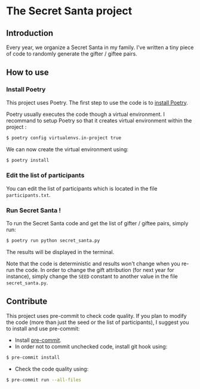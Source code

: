 # The Secret Santa project


## Introduction

Every year, we organize a Secret Santa in my family. I've written a tiny piece of code to randomly generate the gifter / giftee pairs.


## How to use


### Install Poetry

This project uses Poetry. The first step to use the code is to [install Poetry](https://python-poetry.org/docs/#installation).

Poetry usually executes the code though a virtual environment. I recommand to setup Poetry so that it creates virtual environment within the project :

```bash
$ poetry config virtualenvs.in-project true
```

We can now create the virtual environment using:

```bash
$ poetry install
```


### Edit the list of participants

You can edit the list of participants which is located in the file `participants.txt`.


### Run Secret Santa !

To run the Secret Santa code and get the list of gifter / giftee pairs, simply run:

```bash
$ poetry run python secret_santa.py
```

The results will be displayed in the terminal.

Note that the code is deterministic and results won't change when you re-run the code. In order to change the gift attribution (for next year for instance), simply change the `SEED` constant to another value in the file `secret_santa.py`.

## Contribute

This project uses pre-commit to check code quality. If you plan to modify the code (more than just the seed or the list of participants), I suggest you to install and use pre-commit:

* Install [pre-commit](https://pre-commit.com/#install).
* In order not to commit unchecked code, install git hook using:

```bash
$ pre-commit install
```

* Check the code quality using:

```bash
$ pre-commit run --all-files
```
